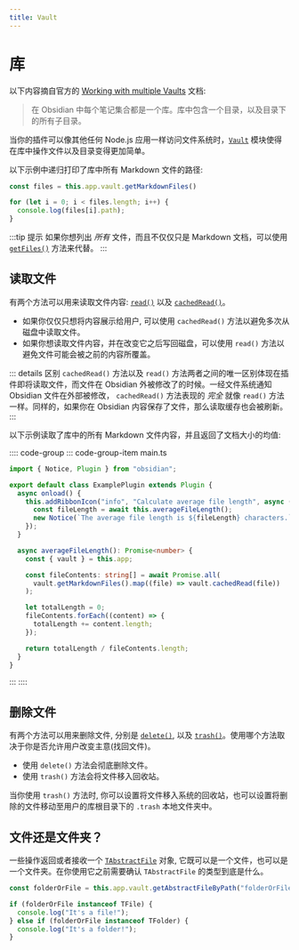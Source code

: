 ```yaml
---
title: Vault
---
```


# 库

以下内容摘自官方的 [Working with multiple Vaults](https://help.obsidian.md/How+to/Working+with+multiple+vaults) 文档:

> 在 Obsidian 中每个笔记集合都是一个库。库中包含一个目录，以及目录下的所有子目录。

当你的插件可以像其他任何 Node.js 应用一样访问文件系统时，[`Vault`](../api/classes/Vault.md) 模块使得在库中操作文件以及目录变得更加简单。

以下示例中递归打印了库中所有 Markdown 文件的路径:

```ts
const files = this.app.vault.getMarkdownFiles()

for (let i = 0; i < files.length; i++) {
  console.log(files[i].path);
}
```

:::tip 提示
如果你想列出 _所有_ 文件，而且不仅仅只是 Markdown 文档，可以使用 [`getFiles()`](../api/classes/Vault.md#getfiles) 方法来代替。
:::

## 读取文件

有两个方法可以用来读取文件内容: [`read()`](../api/classes/Vault.md#read) 以及 [`cachedRead()`](../api/classes/Vault.md#cachedread)。

- 如果你仅仅只想将内容展示给用户, 可以使用 `cachedRead()` 方法以避免多次从磁盘中读取文件。
- 如果你想读取文件内容，并在改变它之后写回磁盘，可以使用 `read()` 方法以避免文件可能会被之前的内容所覆盖。

::: details 区别
`cachedRead()` 方法以及 `read()` 方法两者之间的唯一区别体现在插件即将读取文件，而文件在 Obsidian 外被修改了的时候。一经文件系统通知 Obsidian 文件在外部被修改， `cachedRead()` 方法表现的 _完全_ 就像 `read()` 方法一样。同样的，如果你在 Obsidian 内容保存了文件，那么读取缓存也会被刷新。
:::

以下示例读取了库中的所有 Markdown 文件内容，并且返回了文档大小的均值:

:::: code-group
::: code-group-item main.ts
```ts
import { Notice, Plugin } from "obsidian";

export default class ExamplePlugin extends Plugin {
  async onload() {
    this.addRibbonIcon("info", "Calculate average file length", async () => {
      const fileLength = await this.averageFileLength();
      new Notice(`The average file length is ${fileLength} characters.`);
    });
  }

  async averageFileLength(): Promise<number> {
    const { vault } = this.app;

    const fileContents: string[] = await Promise.all(
      vault.getMarkdownFiles().map((file) => vault.cachedRead(file))
    );

    let totalLength = 0;
    fileContents.forEach((content) => {
      totalLength += content.length;
    });

    return totalLength / fileContents.length;
  }
}
```
:::
::::

## 删除文件

有两个方法可以用来删除文件, 分别是 [`delete()`](../api/classes/Vault.md#delete), 以及 [`trash()`](../api/classes/Vault.md#trash)。使用哪个方法取决于你是否允许用户改变主意(找回文件)。

- 使用 `delete()` 方法会彻底删除文件。
- 使用 `trash()` 方法会将文件移入回收站。

当你使用 `trash()` 方法时, 你可以设置将文件移入系统的回收站，也可以设置将删除的文件移动至用户的库根目录下的 `.trash` 本地文件夹中。

## 文件还是文件夹？

一些操作返回或者接收一个 [`TAbstractFile`](../api/classes/TAbstractFile.md) 对象, 它既可以是一个文件，也可以是一个文件夹。在你使用它之前需要确认 `TAbstractFile` 的类型到底是什么。

```ts
const folderOrFile = this.app.vault.getAbstractFileByPath("folderOrFile");

if (folderOrFile instanceof TFile) {
  console.log("It's a file!");
} else if (folderOrFile instanceof TFolder) {
  console.log("It's a folder!");
}
```
